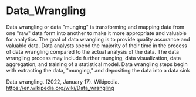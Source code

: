 # Data_Wrangling
Data wrangling or data "munging" is transforming and mapping data from one "raw" data form into another to make it more appropriate and valuable for analytics. The goal of data wrangling is to provide quality assurance and valuable data. Data analysts spend the majority of their time in the process of data wrangling compared to the actual analysis of the data. The data wrangling process may include further munging, data visualization, data aggregation, and training of a statistical model. Data wrangling steps begin with extracting the data, "munging," and depositing the data into a data sink

Data wrangling. (2022, January 17). Wikipedia. https://en.wikipedia.org/wiki/Data_wrangling
